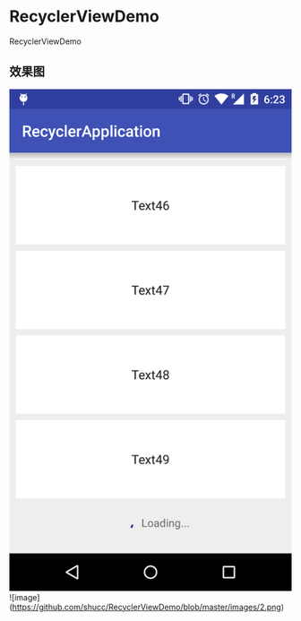 # RecyclerViewDemo
RecyclerViewDemo
## 效果图
![image](https://github.com/shucc/RecyclerViewDemo/blob/master/images/1.png)
![image] (https://github.com/shucc/RecyclerViewDemo/blob/master/images/2.png)
